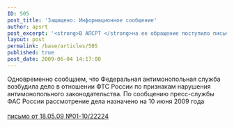 ```yaml
---
ID: 505
post_title: 'Защищено: Информационное сообщение'
author: apsrt
post_excerpt: '<strong>В АПСРТ </strong>на ее обращение поступило письмо от 18.05.09 №01-10/22224 за подписью Первого заместителя руководителя Федеральной таможенной службы Малинина В. М. по вопросу перевозок на экспорт лома черных металлов.'
layout: post
permalink: /base/articles/505
published: true
post_date: 2009-06-04 14:17:00
---
```

Одновременно сообщаем, что Федеральная антимонопольная служба возбудила дело в отношении ФТС России по признакам нарушения антимонопольного законодательства. По сообщению пресс-службы ФАС России рассмотрение дела назначено на 10 июня 2009 года<br />
<br />
<a href="http://www.apsrt.ru/docs/mali.doc"><span style="text-decoration:underline;">письмо от 18.05.09 №01-10/22224 </span></a>